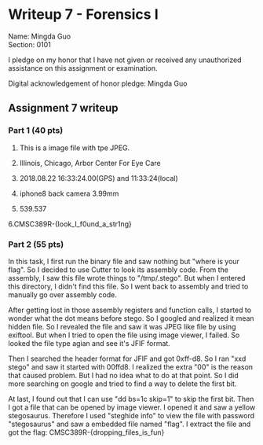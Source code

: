 Writeup 7 - Forensics I
======

Name: Mingda Guo	
Section: 0101

I pledge on my honor that I have not given or received any unauthorized assistance on this assignment or examination.

Digital acknowledgement of honor pledge: Mingda Guo

## Assignment 7 writeup

### Part 1 (40 pts)

1. This is a image file with tpe JPEG.

2. Illinois, Chicago, Arbor Center For Eye Care

3. 2018.08.22 16:33:24.00(GPS) and 11:33:24(local)

4. iphone8 back camera 3.99mm

5. 539.537

6.CMSC389R-{look_I_f0und_a_str1ng}

### Part 2 (55 pts)

In this task, I first run the binary file and saw nothing but "where is your flag". So I decided to use Cutter to look its assembly code. From the assembly, I saw this file wrote things to "/tmp/.stego". But when I entered this directory, I didn't find this file. So I went back to assembly and tried to manually go over assembly code. 

After getting lost in those assembly registers and function calls, I started to wonder what the dot means before stego. So I googled and realized it mean hidden file. So I revealed the file and saw it was JPEG like file by using exiftool. But when I tried to open the file using image viewer, I failed. So looked the file type agian and see it's JFIF format. 

Then I searched the header format for JFIF and got 0xff-d8. So I ran "xxd stego" and saw it started with 00ffd8. I realized the extra "00" is the reason that caused problem. But I had no idea what to do at that point. So I did more searching on google and tried to find a way to delete the first bit. 

At last, I found out that I can use "dd bs=1c skip=1" to skip the first bit. Then I got a file that can be opened by image viewer. I opened it and saw a yellow stegosaurus. Therefore I used "steghide info" to view the file with password "stegosaurus" and saw a embedded file named "flag". I extract the file and got the flag: CMSC389R-{dropping_files_is_fun}
